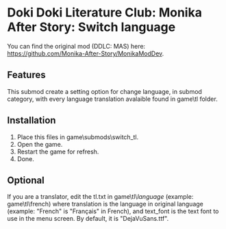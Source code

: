 # Doki Doki Literature Club: Monika After Story: Switch language
You can find the original mod (DDLC: MAS) here: https://github.com/Monika-After-Story/MonikaModDev.
## Features
This submod create a setting option for change language, in submod category, with every language translation avalaible found in game\\tl folder.

## Installation
1) Place this files in game\\submods\\switch_tl.
2) Open the game.
3) Restart the game for refresh.
4) Done.

## Optional
If you are a translator, edit the tl.txt in game\\tl\\*language* (example: game\\tl\\french) where translation is the language in original language (example: "French" is "Français" in French), and text_font is the text font to use in the menu screen. By default, it is "DejaVuSans.ttf".
